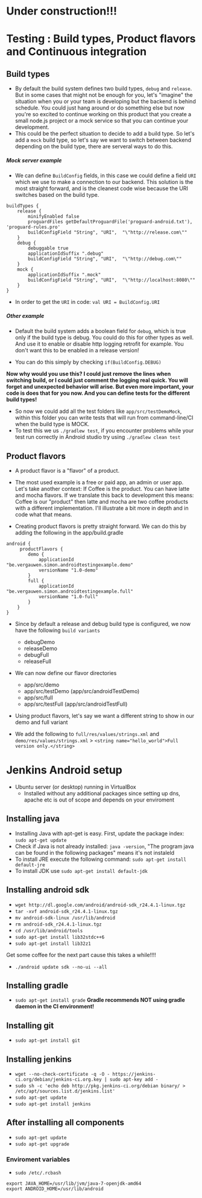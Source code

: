 # Under construction!!!

# Testing : Build types, Product flavors and Continuous integration

<!-- ## Default Config

The defaultConfig element configures core settings and entries in the manifest file (AndroidManifest.xml) dynamically from the build system. The values in defaultConfig override those in the manifest file.
The configuration specified in the defaultConfig element applies to all build variants, unless the configuration for a build variant overrides some of these values.

```
defaultConfig {
    applicationId "be.vergauwen.simon.androidtestingexample"
    minSdkVersion 9
    targetSdkVersion 23
    versionCode 1
    versionName "1.0"
}
``` -->

## Build types

* By default the build system defines two build types, `debug` and `release`. But in some cases that might not be enough for you, let's "imagine" the situation when you or your team is developing but the backend is behind schedule. You could just hang around or do something else but now you're so excited to continue working on this product that you create a small node.js project or a mock service so that you can continue your development.
* This could be the perfect situation to decide to add a build type. So let's add a `mock` build type, so let's say we want to switch between backend depending on the build type, there are serveral ways to do this.

##### Mock server example

* We can define `BuildConfig` fields, in this case we could define a field `URI` which we use to make a connection to our backend. This solution is the most straight forward, and is the cleanest code wise because the URI switches based on the build type.

```
buildTypes {
    release {
        minifyEnabled false
        proguardFiles getDefaultProguardFile('proguard-android.txt'), 'proguard-rules.pro'
        buildConfigField "String", "URI",  "\"http://release.com\""
    }
    debug {
        debuggable true
        applicationIdSuffix ".debug"
        buildConfigField "String", "URI",  "\"http://debug.com\""
    }
    mock {
        applicationIdSuffix ".mock"
        buildConfigField "String", "URI",  "\"http://localhost:8080\""
    }
}
```

* In order to get the `URI` in code: `val URI = BuildConfig.URI`

##### Other example

* Default the build system adds a boolean field for `debug`, which is true only if the build type is debug. You could do this for other types as well. And use it to enable or disable http logging retrofit for example. You don't want this to be enabled in a release version!

* You can do this simply by checking `if(BuildConfig.DEBUG)`

**Now why would you use this? I could just remove the lines when switching build, or I could just comment the logging real quick. You will forget and unexpected behavior will arise. But even more important, your code is does that for you now. And you can define tests for the different build types!**

* So now we could add all the test folders like `app/src/testDemoMock`, within this folder you can write tests that will run from command-line/CI when the build type is MOCK.
* To test this we us `./gradlew test`, if you encounter problems while your test run correctly in Android studio try using `./gradlew clean test`


## Product flavors

* A product flavor is a "flavor" of a product.
* The most used example  is a free or paid app, an admin or user app. Let's take another context: If Coffee is the product. You can have latte and mocha flavors. If we translate this back to development this means: Coffee is our "product" then latte and mocha are two coffee products with a different implementation. I'll illustrate a bit more in depth and in code what that means. 

* Creating product flavors is pretty straight forward. We can do this by adding the following in the app/build.gradle
```
android {
	 productFlavors {
        demo {
            applicationId "be.vergauwen.simon.androidtestingexample.demo"
            versionName "1.0-demo"
        }
        full {
            applicationId "be.vergauwen.simon.androidtestingexample.full"
            versionName "1.0-full"
        }
    }
}

```
* Since by default a release and debug build type is configured, we now have the following `build variants`
	* debugDemo
	* releaseDemo
	* debugFull
	* releaseFull

* We can now define our flavor directories
	* app/src/demo
	* app/src/testDemo (app/src/androidTestDemo)
	* app/src/full
	* app/src/testFull (app/src/androidTestFull)

* Using product flavors, let's say we want a different string to show in our demo and full variant
* We add the following to `full/res/values/strings.xml` and `demo/res/values/strings.xml` > `<string name="hello_world">Full version only.</string>`


# Jenkins Android setup

* Ubuntu server (or desktop) running in VirtualBox
	* Installed without any additional packages since setting up dns, apache etc is out of scope and depends on your enviroment

## Installing java

* Installing Java with apt-get is easy. First, update the package index: `sudo apt-get update`
* Check if Java is not already installed: `java -version`, "The program java can be found in the following packages" means it's not instaleld
* To install JRE execute the following command: `sudo apt-get install default-jre`
* To install JDK use `sudo apt-get install default-jdk`

## Installing android sdk

* `wget http://dl.google.com/android/android-sdk_r24.4.1-linux.tgz`
* `tar -xvf android-sdk_r24.4.1-linux.tgz`
* `mv android-sdk-linux /usr/lib/android`
* `rm android-sdk_r24.4.1-linux.tgz`
* `cd /usr/lib/android/tools`
* `sudo apt-get install lib32stdc++6`
* `sudo apt-get install lib32z1`

Get some coffee for the next part cause this takes a while!!!!

* `./android update sdk --no-ui --all`

## Installing gradle

* `sudo apt-get install grade`
**Gradle recommends NOT using gradle daemon in the CI environment!**

## Installing git

* `sudo apt-get install git`

## Installing jenkins

* `wget --no-check-certificate -q -O - https://jenkins-ci.org/debian/jenkins-ci.org.key | sudo apt-key add -`
* `sudo sh -c 'echo deb http://pkg.jenkins-ci.org/debian binary/ > /etc/apt/sources.list.d/jenkins.list'`
* `sudo apt-get update`
* `sudo apt-get install jenkins`

## After installing all components

* `sudo apt-get update`
* `sudo apt-get upgrade`


### Enviroment variables

* `sudo /etc/.rcbash`
```
export JAVA_HOME=/usr/lib/jvm/java-7-openjdk-amd64
export ANDROID_HOME=/usr/lib/android
```
